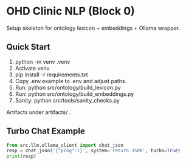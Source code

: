 # OHD Clinic NLP (Block 0)

Setup skeleton for ontology lexicon + embeddings + Ollama wrapper.

## Quick Start

1. python -m venv .venv
2. Activate venv
3. pip install -r requirements.txt
4. Copy .env.example to .env and adjust paths.
5. Run: python src/ontology/build_lexicon.py
6. Run: python src/ontology/build_embeddings.py
7. Sanity: python src/tools/sanity_checks.py

Artifacts under artifacts/ .

## Turbo Chat Example

```python
from src.llm.ollama_client import chat_json
resp = chat_json('{"ping":1}', system='return JSON', turbo=True)
print(resp)
```
